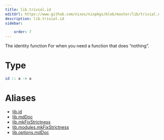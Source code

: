 ```yaml
---
title: lib.trivial.id
editUrl: https://www.github.com/nixos/nixpkgs/blob/master/lib/trivial.nix#L19C5
description: lib.trivial.id
sidebar:

    order: 7
---
```


The identity function
For when you need a function that does “nothing”.

# Type

```haskell
id :: a -> a
```


# Aliases

- [lib.id](./reference/lib/lib-id)
- [lib.mdDoc](./reference/lib/lib-mdDoc)
- [lib.mkFixStrictness](./reference/lib/lib-mkFixStrictness)
- [lib.modules.mkFixStrictness](./reference/lib/modules/lib-modules-mkFixStrictness)
- [lib.options.mdDoc](./reference/lib/options/lib-options-mdDoc)


